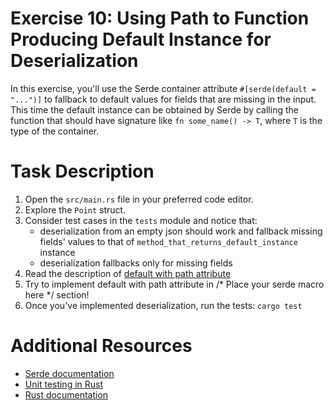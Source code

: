 # Exercise 10: Using Path to Function Producing Default Instance for Deserialization

In this exercise, you'll use the Serde container attribute `#[serde(default = "...")]` to fallback to default values for fields that are missing in the input. This time the default instance can be obtained by Serde by calling the function that should have signature like `fn some_name() -> T`, where `T` is the type of the container.

# Task Description

1. Open the `src/main.rs` file in your preferred code editor.
2. Explore the `Point` struct.
3. Consider test cases in the `tests` module and notice that:
   - deserialization from an empty json should work and fallback missing fields' values to that of `method_that_returns_default_instance` instance
   - deserialization fallbacks only for missing fields
4. Read the description of [default with path attribute](https://serde.rs/container-attrs.html#default--path)
5. Try to implement default with path attribute in /* Place your serde macro here */ section!
6. Once you've implemented deserialization, run the tests: `cargo test`

# Additional Resources

* [Serde documentation](https://serde.rs/)
* [Unit testing in Rust](https://doc.rust-lang.org/rust-by-example/testing/unit_testing.html)
* [Rust documentation](https://www.rust-lang.org/learn)


